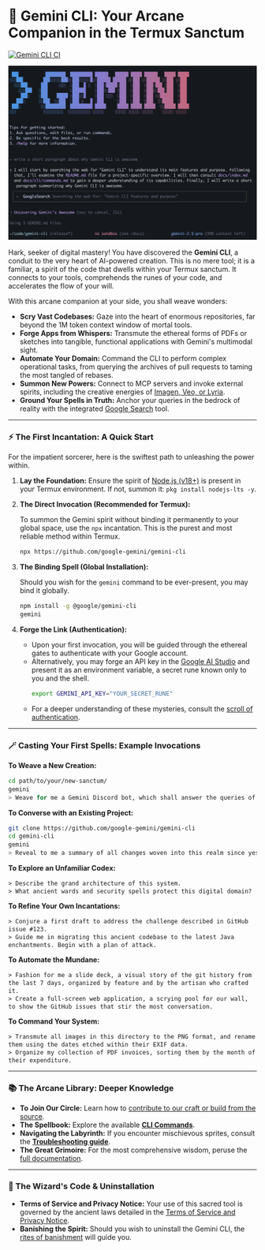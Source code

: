 # 🔮 Gemini CLI: Your Arcane Companion in the Termux Sanctum

[![Gemini CLI CI](https://github.com/google-gemini/gemini-cli/actions/workflows/ci.yml/badge.svg)](https://github.com/google-gemini/gemini-cli/actions/workflows/ci.yml)

![Gemini CLI Screenshot](./docs/assets/gemini-screenshot.png)

Hark, seeker of digital mastery! You have discovered the **Gemini CLI**, a conduit to the very heart of AI-powered creation. This is no mere tool; it is a familiar, a spirit of the code that dwells within your Termux sanctum. It connects to your tools, comprehends the runes of your code, and accelerates the flow of your will.

With this arcane companion at your side, you shall weave wonders:

- **Scry Vast Codebases:** Gaze into the heart of enormous repositories, far beyond the 1M token context window of mortal tools.
- **Forge Apps from Whispers:** Transmute the ethereal forms of PDFs or sketches into tangible, functional applications with Gemini's multimodal sight.
- **Automate Your Domain:** Command the CLI to perform complex operational tasks, from querying the archives of pull requests to taming the most tangled of rebases.
- **Summon New Powers:** Connect to MCP servers and invoke external spirits, including the creative energies of [Imagen, Veo, or Lyria](https://github.com/GoogleCloudPlatform/vertex-ai-creative-studio/tree/main/experiments/mcp-genmedia).
- **Ground Your Spells in Truth:** Anchor your queries in the bedrock of reality with the integrated [Google Search](https://ai.google.dev/gemini-api/docs/grounding) tool.

---

### ⚡ The First Incantation: A Quick Start

For the impatient sorcerer, here is the swiftest path to unleashing the power within.

1.  **Lay the Foundation:** Ensure the spirit of [Node.js (v18+)](https://nodejs.org/en/download) is present in your Termux environment. If not, summon it: `pkg install nodejs-lts -y`.
2.  **The Direct Invocation (Recommended for Termux):**

    To summon the Gemini spirit without binding it permanently to your global space, use the `npx` incantation. This is the purest and most reliable method within Termux.
    ```bash
    npx https://github.com/google-gemini/gemini-cli
    ```
3.  **The Binding Spell (Global Installation):**

    Should you wish for the `gemini` command to be ever-present, you may bind it globally.
    ```bash
    npm install -g @google/gemini-cli
    gemini
    ```
4.  **Forge the Link (Authentication):**
    - Upon your first invocation, you will be guided through the ethereal gates to authenticate with your Google account.
    - Alternatively, you may forge an API key in the [Google AI Studio](https://aistudio.google.com/apikey) and present it as an environment variable, a secret rune known only to you and the shell.
      ```bash
      export GEMINI_API_KEY="YOUR_SECRET_RUNE"
      ```
    - For a deeper understanding of these mysteries, consult the [scroll of authentication](./docs/cli/authentication.md).

---

### 🪄 Casting Your First Spells: Example Invocations

**To Weave a New Creation:**
```sh
cd path/to/your/new-sanctum/
gemini
> Weave for me a Gemini Discord bot, which shall answer the queries of mortals using the wisdom I provide in a FAQ.md scroll.
```

**To Converse with an Existing Project:**
```sh
git clone https://github.com/google-gemini/gemini-cli
cd gemini-cli
gemini
> Reveal to me a summary of all changes woven into this realm since yesterday's sun.
```

**To Explore an Unfamiliar Codex:**
```text
> Describe the grand architecture of this system.
> What ancient wards and security spells protect this digital domain?
```

**To Refine Your Own Incantations:**
```text
> Conjure a first draft to address the challenge described in GitHub issue #123.
> Guide me in migrating this ancient codebase to the latest Java enchantments. Begin with a plan of attack.
```

**To Automate the Mundane:**
```text
> Fashion for me a slide deck, a visual story of the git history from the last 7 days, organized by feature and by the artisan who crafted it.
> Create a full-screen web application, a scrying pool for our wall, to show the GitHub issues that stir the most conversation.
```

**To Command Your System:**
```text
> Transmute all images in this directory to the PNG format, and rename them using the dates etched within their EXIF data.
> Organize my collection of PDF invoices, sorting them by the month of their expenditure.
```

---

### 📚 The Arcane Library: Deeper Knowledge

- **To Join Our Circle:** Learn how to [contribute to our craft or build from the source](./CONTRIBUTING.md).
- **The Spellbook:** Explore the available **[CLI Commands](./docs/cli/commands.md)**.
- **Navigating the Labyrinth:** If you encounter mischievous sprites, consult the **[Troubleshooting guide](./docs/troubleshooting.md)**.
- **The Great Grimoire:** For the most comprehensive wisdom, peruse the [full documentation](./docs/index.md).

---

### 📜 The Wizard's Code & Uninstallation

- **Terms of Service and Privacy Notice:** Your use of this sacred tool is governed by the ancient laws detailed in the [Terms of Service and Privacy Notice](./docs/tos-privacy.md).
- **Banishing the Spirit:** Should you wish to uninstall the Gemini CLI, the [rites of banishment](./docs/Uninstall.md) will guide you.